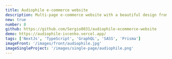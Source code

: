 ```yaml
---
title: Audiophile e-commerce website
description: Multi-page e-commerce website with a beautiful design from frontendmentor.io. This site is fully responsive and mobile first. This is a fullstack app. Website built with NextJs, Typescript, SASS, GraphQL, Prisma, Nexus. Data stored in MongoDB.
new: true
number: 8
github: https://github.com/Sergio0831/audiophile-ecommerce-website
demo: https://audiophile-ivcenko.vercel.app/
tags: ['NextJs', 'TypeScript', 'GraphQL', 'SASS', 'Prisma']
imageFront: '/images/front/audiophile.jpg'
imageSingleProject: '/images/single-page/audiophile.png'
---
```

